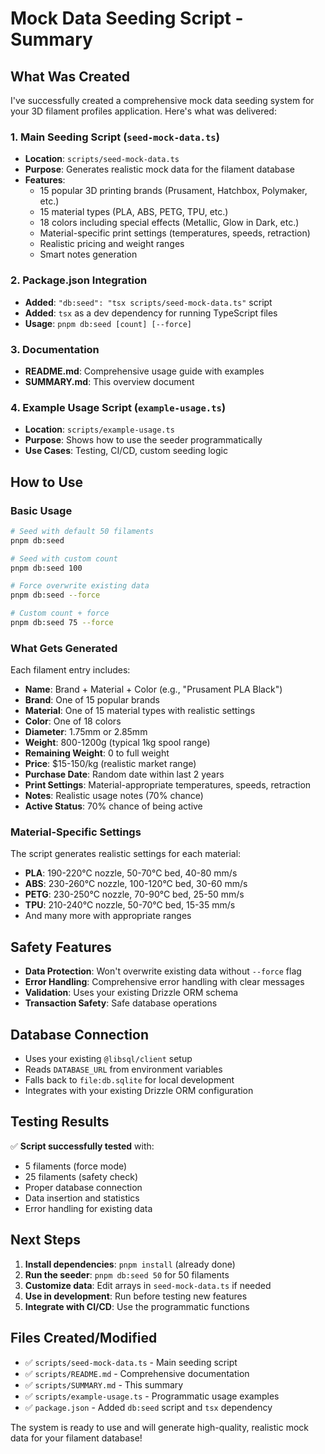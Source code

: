 # Mock Data Seeding Script - Summary

## What Was Created

I've successfully created a comprehensive mock data seeding system for your 3D filament profiles application. Here's what was delivered:

### 1. Main Seeding Script (`seed-mock-data.ts`)

- **Location**: `scripts/seed-mock-data.ts`
- **Purpose**: Generates realistic mock data for the filament database
- **Features**:
  - 15 popular 3D printing brands (Prusament, Hatchbox, Polymaker, etc.)
  - 15 material types (PLA, ABS, PETG, TPU, etc.)
  - 18 colors including special effects (Metallic, Glow in Dark, etc.)
  - Material-specific print settings (temperatures, speeds, retraction)
  - Realistic pricing and weight ranges
  - Smart notes generation

### 2. Package.json Integration

- **Added**: `"db:seed": "tsx scripts/seed-mock-data.ts"` script
- **Added**: `tsx` as a dev dependency for running TypeScript files
- **Usage**: `pnpm db:seed [count] [--force]`

### 3. Documentation

- **README.md**: Comprehensive usage guide with examples
- **SUMMARY.md**: This overview document

### 4. Example Usage Script (`example-usage.ts`)

- **Location**: `scripts/example-usage.ts`
- **Purpose**: Shows how to use the seeder programmatically
- **Use Cases**: Testing, CI/CD, custom seeding logic

## How to Use

### Basic Usage

```bash
# Seed with default 50 filaments
pnpm db:seed

# Seed with custom count
pnpm db:seed 100

# Force overwrite existing data
pnpm db:seed --force

# Custom count + force
pnpm db:seed 75 --force
```

### What Gets Generated

Each filament entry includes:

- **Name**: Brand + Material + Color (e.g., "Prusament PLA Black")
- **Brand**: One of 15 popular brands
- **Material**: One of 15 material types with realistic settings
- **Color**: One of 18 colors
- **Diameter**: 1.75mm or 2.85mm
- **Weight**: 800-1200g (typical 1kg spool range)
- **Remaining Weight**: 0 to full weight
- **Price**: $15-150/kg (realistic market range)
- **Purchase Date**: Random date within last 2 years
- **Print Settings**: Material-appropriate temperatures, speeds, retraction
- **Notes**: Realistic usage notes (70% chance)
- **Active Status**: 70% chance of being active

### Material-Specific Settings

The script generates realistic settings for each material:

- **PLA**: 190-220°C nozzle, 50-70°C bed, 40-80 mm/s
- **ABS**: 230-260°C nozzle, 100-120°C bed, 30-60 mm/s
- **PETG**: 230-250°C nozzle, 70-90°C bed, 25-50 mm/s
- **TPU**: 210-240°C nozzle, 50-70°C bed, 15-35 mm/s
- And many more with appropriate ranges

## Safety Features

- **Data Protection**: Won't overwrite existing data without `--force` flag
- **Error Handling**: Comprehensive error handling with clear messages
- **Validation**: Uses your existing Drizzle ORM schema
- **Transaction Safety**: Safe database operations

## Database Connection

- Uses your existing `@libsql/client` setup
- Reads `DATABASE_URL` from environment variables
- Falls back to `file:db.sqlite` for local development
- Integrates with your existing Drizzle ORM configuration

## Testing Results

✅ **Script successfully tested** with:

- 5 filaments (force mode)
- 25 filaments (safety check)
- Proper database connection
- Data insertion and statistics
- Error handling for existing data

## Next Steps

1. **Install dependencies**: `pnpm install` (already done)
2. **Run the seeder**: `pnpm db:seed 50` for 50 filaments
3. **Customize data**: Edit arrays in `seed-mock-data.ts` if needed
4. **Use in development**: Run before testing new features
5. **Integrate with CI/CD**: Use the programmatic functions

## Files Created/Modified

- ✅ `scripts/seed-mock-data.ts` - Main seeding script
- ✅ `scripts/README.md` - Comprehensive documentation
- ✅ `scripts/SUMMARY.md` - This summary
- ✅ `scripts/example-usage.ts` - Programmatic usage examples
- ✅ `package.json` - Added `db:seed` script and `tsx` dependency

The system is ready to use and will generate high-quality, realistic mock data for your filament database!
